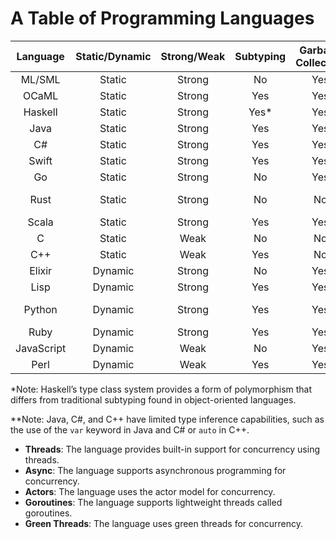 # A Table of Programming Languages


| Language     | Static/Dynamic | Strong/Weak | Subtyping | Garbage Collection | Type Inference | Concurrency         |
|:------------:|:--------------:|:-----------:|:---------:|:------------------:|:--------------:|:-------------------:|
| ML/SML       | Static         | Strong      | No        | Yes                | Yes            | No                  |
| OCaML        | Static         | Strong      | Yes       | Yes                | Yes            | Threads             |
| Haskell      | Static         | Strong      | Yes*      | Yes                | Yes            | Async               |
| Java         | Static         | Strong      | Yes       | Yes                | Limited**      | Threads             |
| C#           | Static         | Strong      | Yes       | Yes                | Limited**      | Async               |
| Swift        | Static         | Strong      | Yes       | Yes                | Yes            | Async               |
| Go           | Static         | Strong      | No        | Yes                | Yes            | Goroutines          |
| Rust         | Static         | Strong      | No        | No                 | Yes            | Async + Threads     |
| Scala        | Static         | Strong      | Yes       | Yes                | Yes            | Actors              |
| C            | Static         | Weak        | No        | No                 | No             | No                  |
| C++          | Static         | Weak        | Yes       | No                 | Limited**      | Threads             |
| Elixir       | Dynamic        | Strong      | No        | Yes                | Yes            | Actors              |
| Lisp         | Dynamic        | Strong      | Yes       | Yes                | No             | No                  |
| Python       | Dynamic        | Strong      | Yes       | Yes                | Yes            | Threads + Async     |
| Ruby         | Dynamic        | Strong      | Yes       | Yes                | Yes            | Threads             |
| JavaScript   | Dynamic        | Weak        | No        | Yes                | No             | Async               |
| Perl         | Dynamic        | Weak        | Yes       | Yes                | No             | Threads             |

\*Note: Haskell’s type class system provides a form of polymorphism that differs from traditional subtyping found in object-oriented languages.

\**Note: Java, C#, and C++ have limited type inference capabilities, such as the use of the `var` keyword in Java and C# or `auto` in C++.

- **Threads**: The language provides built-in support for concurrency using threads.
- **Async**: The language supports asynchronous programming for concurrency.
- **Actors**: The language uses the actor model for concurrency.
- **Goroutines**: The language supports lightweight threads called goroutines.
- **Green Threads**: The language uses green threads for concurrency.

